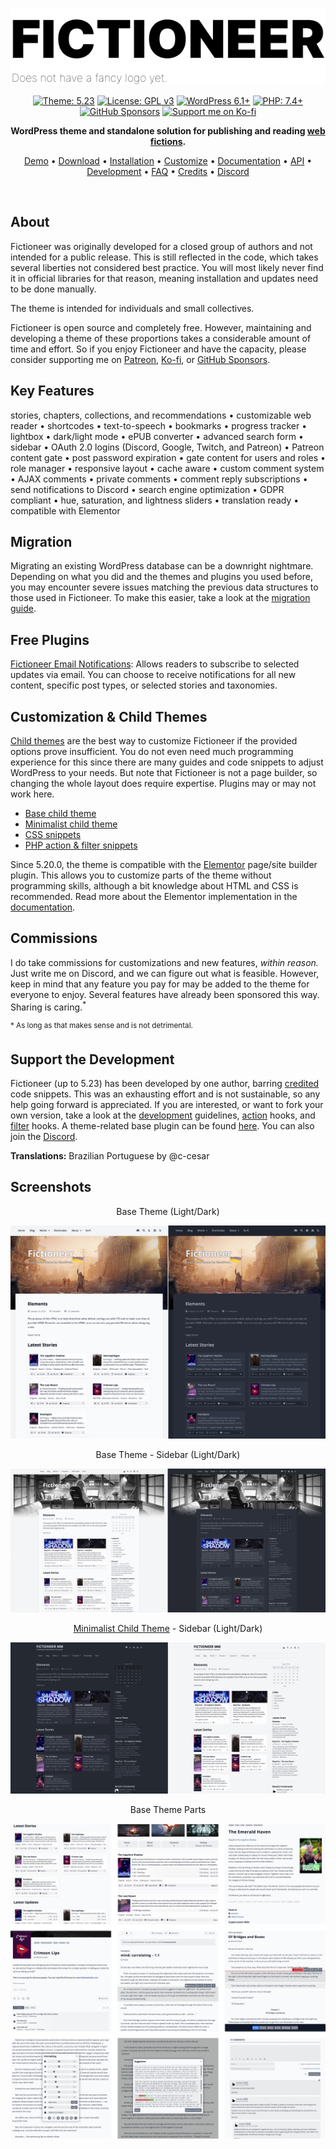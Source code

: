 <p align="center"><img src="./repo/assets/fictioneer_logo.svg?raw=true" alt="Fictioneer"></p>

<p align="center">
  <a href="https://github.com/Tetrakern/fictioneer"><img alt="Theme: 5.23" src="https://img.shields.io/badge/theme-5.23-blue?style=flat" /></a>
  <a href="LICENSE.md"><img alt="License: GPL v3" src="https://img.shields.io/badge/license-GPL%20v3-blue?style=flat" /></a>
  <a href="https://wordpress.org/download/"><img alt="WordPress 6.1+" src="https://img.shields.io/badge/WordPress-%3E%3D6.1-blue?style=flat" /></a>
  <a href="https://www.php.net/"><img alt="PHP: 7.4+" src="https://img.shields.io/badge/php-%3E%3D7.4-blue?logoColor=white&style=flat" /></a>
  <a href="https://github.com/sponsors/Tetrakern"><img alt="GitHub Sponsors" src="https://img.shields.io/github/sponsors/tetrakern" /></a>
  <a href="https://ko-fi.com/tetrakern"><img alt="Support me on Ko-fi" src="https://img.shields.io/badge/-Ko--fi-FF5E5B?logo=kofi&logoColor=white&style=flat&labelColor=434B57" /></a>
</p>

<p align="center"><strong>WordPress theme and standalone solution for publishing and reading <a href="https://en.wikipedia.org/wiki/Web_fiction">web fictions</a>.</strong></p>

<p align="center"><a href="https://fictioneer-theme.com/" target="_blank">Demo</a> &bull; <a href="https://github.com/Tetrakern/fictioneer/releases">Download</a> &bull; <a href="INSTALLATION.md">Installation</a> &bull; <a href="CUSTOMIZE.md">Customize</a> &bull; <a href="DOCUMENTATION.md">Documentation</a> &bull; <a href="API.md">API</a> &bull; <a href="DEVELOPMENT.md">Development</a> &bull; <a href="FAQ.md">FAQ</a> &bull; <a href="CREDITS.md">Credits</a> &bull; <a href="https://discord.gg/tVfDB7EbaP" target="_blank">Discord</a></p>
<br>

## About

Fictioneer was originally developed for a closed group of authors and not intended for a public release. This is still reflected in the code, which takes several liberties not considered best practice. You will most likely never find it in official libraries for that reason, meaning installation and updates need to be done manually.

The theme is intended for individuals and small collectives.

Fictioneer is open source and completely free. However, maintaining and developing a theme of these proportions takes a considerable amount of time and effort. So if you enjoy Fictioneer and have the capacity, please consider supporting me on [Patreon](https://www.patreon.com/tetrakern), [Ko-fi](https://ko-fi.com/tetrakern), or [GitHub Sponsors](https://github.com/sponsors/Tetrakern).

## Key Features

stories, chapters, collections, and recommendations &bull; customizable web reader &bull; shortcodes &bull; text-to-speech &bull; bookmarks &bull; progress tracker &bull; lightbox &bull; dark/light mode &bull; ePUB converter &bull; advanced search form &bull; sidebar &bull; OAuth 2.0 logins (Discord, Google, Twitch, and Patreon) &bull; Patreon content gate &bull; post password expiration &bull; gate content for users and roles &bull; role manager &bull; responsive layout &bull; cache aware &bull; custom comment system &bull; AJAX comments &bull; private comments &bull; comment reply subscriptions &bull; send notifications to Discord &bull; search engine optimization &bull; GDPR compliant &bull; hue, saturation, and lightness sliders &bull; translation ready &bull; compatible with Elementor

## Migration

Migrating an existing WordPress database can be a downright nightmare. Depending on what you did and the themes and plugins you used before, you may encounter severe issues matching the previous data structures to those used in Fictioneer. To make this easier, take a look at the [migration guide](MIGRATION.md).

## Free Plugins

[Fictioneer Email Notifications](https://github.com/Tetrakern/fictioneer-email-notifications): Allows readers to subscribe to selected updates via email. You can choose to receive notifications for all new content, specific post types, or selected stories and taxonomies.

## Customization & Child Themes

[Child themes](https://developer.wordpress.org/themes/advanced-topics/child-themes/) are the best way to customize Fictioneer if the provided options prove insufficient. You do not even need much programming experience for this since there are many guides and code snippets to adjust WordPress to your needs. But note that Fictioneer is not a page builder, so changing the whole layout does require expertise. Plugins may or may not work here.

* [Base child theme](https://github.com/Tetrakern/fictioneer-child-theme)
* [Minimalist child theme](https://github.com/Tetrakern/fictioneer-minimalist)
* [CSS snippets](INSTALLATION.md#css-snippets)
* [PHP action & filter snippets](CUSTOMIZE.md)

Since 5.20.0, the theme is compatible with the [Elementor](https://elementor.com/) page/site builder plugin. This allows you to customize parts of the theme without programming skills, although a bit knowledge about HTML and CSS is recommended. Read more about the Elementor implementation in the [documentation](https://github.com/Tetrakern/fictioneer/blob/main/DOCUMENTATION.md#elementor).

## Commissions

I do take commissions for customizations and new features, *within reason.* Just write me on Discord, and we can figure out what is feasible. However, keep in mind that any feature you pay for may be added to the theme for everyone to enjoy. Several features have already been sponsored this way. Sharing is caring.<sup>*</sup>

<sup>* As long as that makes sense and is not detrimental.</sup>

## Support the Development

Fictioneer (up to 5.23) has been developed by one author, barring [credited](CREDITS.md) code snippets. This was an exhausting effort and is not sustainable, so any help going forward is appreciated. If you are interested, or want to fork your own version, take a look at the [development](DEVELOPMENT.md) guidelines, [action](ACTIONS.md) hooks, and [filter](FILTERS.md) hooks. A theme-related base plugin can be found [here](https://github.com/Tetrakern/fictioneer-base-plugin). You can also join the [Discord](https://discord.gg/tVfDB7EbaP).

**Translations:** Brazilian Portuguese by @c-cesar

## Screenshots

<p align="center">Base Theme (Light/Dark)</p>

![Screenshot Collage](repo/assets/fictioneer_preview.jpg?raw=true)

<p align="center">Base Theme - Sidebar (Light/Dark)</p>

![Screenshot Collage](repo/assets/two_columns_layout.jpg?raw=true)

<p align="center"><a href="https://github.com/Tetrakern/fictioneer-minimalist">Minimalist Child Theme</a> - Sidebar (Light/Dark)</p>

![Screenshot Collage](repo/assets/fictioneer_minimalist.jpg?raw=true)

<p align="center">Base Theme Parts</p>

![Screenshot Collage](repo/assets/screenshots.jpg?raw=true)
